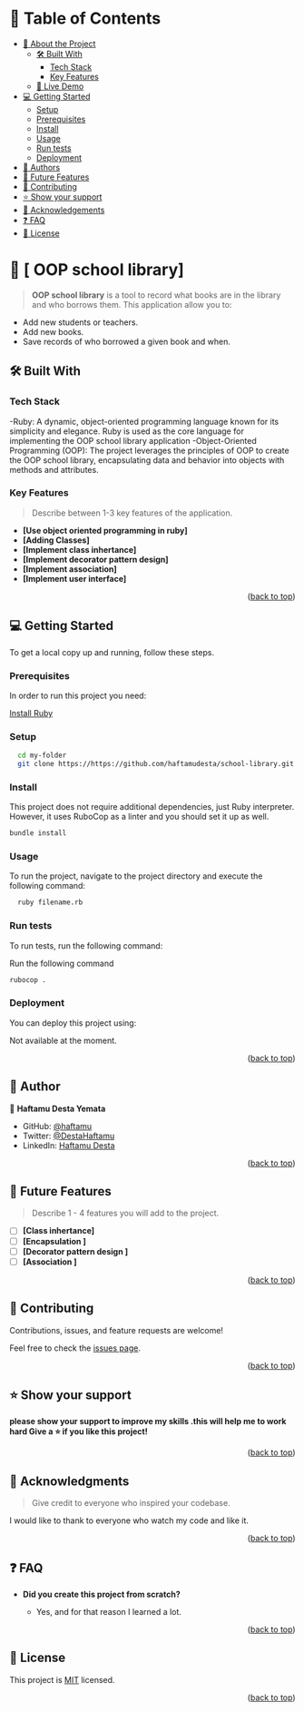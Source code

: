 <!-- TABLE OF CONTENTS -->

# 📗 Table of Contents

- [📖 About the Project](#about-project)
  - [🛠 Built With](#built-with)
    - [Tech Stack](#tech-stack)
    - [Key Features](#key-features)
  - [🚀 Live Demo](#live-demo)
- [💻 Getting Started](#getting-started)
  - [Setup](#setup)
  - [Prerequisites](#prerequisites)
  - [Install](#install)
  - [Usage](#usage)
  - [Run tests](#run-tests)
  - [Deployment](#triangular_flag_on_post-deployment)
- [👥 Authors](#authors)
- [🔭 Future Features](#future-features)
- [🤝 Contributing](#contributing)
- [⭐️ Show your support](#support)
- [🙏 Acknowledgements](#acknowledgements)
- [❓ FAQ](#faq)
- [📝 License](#license)

<!-- PROJECT DESCRIPTION -->

# 📖 [ OOP school library] <a name="about-project"></a>

> **OOP school library** is a tool to record what books are in the library and who borrows them. This application allow you to:

- Add new students or teachers.
- Add new books.
- Save records of who borrowed a given book and when.

## 🛠 Built With <a name="built-with"></a>

### Tech Stack <a name="tech-stack"></a>

-Ruby: A dynamic, object-oriented programming language known for its simplicity and elegance. Ruby is used as the core language for implementing the OOP school library application
-Object-Oriented Programming (OOP): The project leverages the principles of OOP to create the OOP school library, encapsulating data and behavior into objects with methods and attributes.

<!-- Features -->

### Key Features <a name="key-features"></a>

> Describe between 1-3 key features of the application.

- **[Use object oriented programming in ruby]**
- **[Adding Classes]**
- **[Implement class inhertance]**
- **[Implement decorator pattern design]**
- **[Implement association]**
- **[Implement user interface]**

<p align="right">(<a href="#readme-top">back to top</a>)</p>

<!-- LIVE DEMO -->

<!-- GETTING STARTED -->

## 💻 Getting Started <a name="getting-started"></a>

To get a local copy up and running, follow these steps.

### Prerequisites

In order to run this project you need:

[Install Ruby](https://github.com/haftamudesta/school-library)

### Setup

```sh
  cd my-folder
  git clone https://https://github.com/haftamudesta/school-library.git
```

### Install

This project does not require additional dependencies, just Ruby interpreter. However, it uses RuboCop as a linter and you should set it up as well.

```sh
bundle install
```

### Usage

To run the project, navigate to the project directory and execute the following command:

```sh
  ruby filename.rb
```

### Run tests

To run tests, run the following command:

Run the following command

```sh
rubocop .
```

### Deployment

You can deploy this project using:

Not available at the moment.

<p align="right">(<a href="#readme-top">back to top</a>)</p>
<!-- AUTHORS -->

## 👥 Author <a name="authors"></a>

👤 **Haftamu Desta Yemata**

- GitHub: [@haftamu](https://github.com/haftamudesta)
- Twitter: [@DestaHaftamu](https://twitter.com/DestaHftamu?t=NQ4ovkdWbsfsjh62NFEXFg&s=09)
- LinkedIn: [Haftamu Desta](https://www.linkedin.com/in/haftamu-desta-795791a1/)

<p align="right">(<a href="#readme-top">back to top</a>)</p>

<!-- FUTURE FEATURES -->

## 🔭 Future Features <a name="future-features"></a>

> Describe 1 - 4 features you will add to the project.

- [ ] **[Class inhertance]**
- [ ] **[Encapsulation ]**
- [ ] **[Decorator pattern design ]**
- [ ] **[Association ]**

<p align="right">(<a href="#readme-top">back to top</a>)</p>

<!-- CONTRIBUTING -->

## 🤝 Contributing <a name="contributing"></a>

Contributions, issues, and feature requests are welcome!

Feel free to check the [issues page](../../issues/).

<p align="right">(<a href="#readme-top">back to top</a>)</p>

<!-- SUPPORT -->

## ⭐️ Show your support <a name="support"></a>

**please show your support to improve my skills .this will help me to work hard Give a ⭐️ if you like this project!**

<p align="right">(<a href="#readme-top">back to top</a>)</p>

<!-- ACKNOWLEDGEMENTS -->

## 🙏 Acknowledgments <a name="acknowledgements"></a>

> Give credit to everyone who inspired your codebase.

I would like to thank to everyone who watch my code and like it.

<p align="right">(<a href="#readme-top">back to top</a>)</p>

<!-- FAQ (optional) -->

## ❓ FAQ <a name="faq"></a>

- **Did you create this project from scratch?**

  - Yes, and for that reason I learned a lot.

<p align="right">(<a href="#readme-top">back to top</a>)</p>

<!-- LICENSE -->

## 📝 License <a name="license"></a>

This project is [MIT](./License.md) licensed.

<p align="right">(<a href="#readme-top">back to top</a>)</p>
